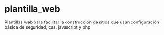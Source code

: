 # plantilla_web
Plantillas web para facilitar la construcción de sitios que usan configuración básica de seguridad, css, javascript y php

